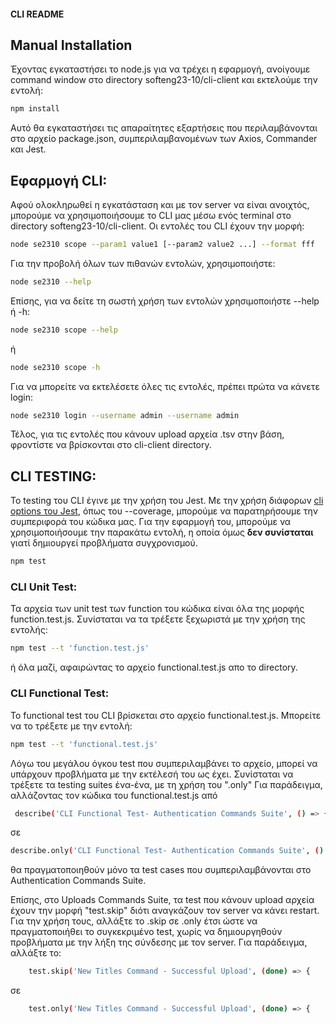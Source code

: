 #### CLI README

## Manual Installation
Έχοντας εγκαταστήσει το node.js για να τρέχει η εφαρμογή, ανοίγουμε command window στο directory softeng23-10/cli-client και εκτελούμε την εντολή:
```bash
npm install
```
Αυτό θα εγκαταστήσει τις απαραίτητες εξαρτήσεις που περιλαμβάνονται στο αρχείο package.json, συμπεριλαμβανομένων των Axios, Commander και Jest.


## Εφαρμογή CLI:
 Αφού ολοκληρωθεί η εγκατάσταση και με τον server να είναι ανοιχτός, μπορούμε να χρησιμοποιήσουμε το CLI μας μέσω ενός terminal στο directory softeng23-10/cli-client.
 Οι εντολές του CLI έχουν την μορφή:
```bash
node se2310 scope --param1 value1 [--param2 value2 ...] --format fff
```

Για την προβολή όλων των πιθανών εντολών, χρησιμοποιήστε:
```bash
node se2310 --help
```

Επίσης, για να δείτε τη σωστή χρήση των εντολών χρησιμοποιήστε --help ή -h:
```bash
node se2310 scope --help 
```
 ή 
 ```bash
node se2310 scope -h
```

Για να μπορείτε να εκτελέσετε όλες τις εντολές, πρέπει πρώτα να κάνετε login:
```bash
node se2310 login --username admin --username admin
```
Τέλος, για τις εντολές που κάνουν upload αρχεία .tsv στην βάση, φροντίστε να βρίσκονται στο cli-client directory.

## CLI TESTING:

Το testing του CLI έγινε με την χρήση του Jest.
Με την χρήση διάφορων [cli options του Jest](https://jestjs.io/docs/cli), όπως του --coverage, μπορούμε να παρατηρήσουμε την συμπεριφορά του κώδικα μας.
Για την εφαρμογή του, μπορούμε να χρησιμοποιήσουμε την παρακάτω εντολή, η οποία όμως <b>δεν συνίσταται</b> γιατί δημιουργεί προβλήματα συγχρονισμού.
```bash
npm test
```

### CLI Unit Test:

Τα αρχεία των unit test των function του κώδικα είναι όλα της μορφής function.test.js. Συνίσταται να τα τρέξετε ξεχωριστά με την χρήση της εντολής:
 ```bash
npm test --t 'function.test.js'
```
ή όλα μαζί, αφαιρώντας το αρχείο functional.test.js απο το directory.


### CLI Functional Test:

Το functional test του CLI βρίσκεται στο αρχείο  functional.test.js. Μπορείτε να το τρέξετε με την εντολή:
 ```bash
npm test --t 'functional.test.js'
```
Λόγω του μεγάλου όγκου test που συμπεριλαμβάνει το αρχείο, μπορεί να υπάρχουν προβλήματα με την εκτέλεσή του ως έχει. Συνίσταται να τρέξετε τα testing suites ένα-ένα, με τη χρήση του ".only"
Για παράδειγμα, αλλάζοντας τον κώδικα του functional.test.js από
```bash
 describe('CLI Functional Test- Authentication Commands Suite', () => {
```
σε
```bash
describe.only('CLI Functional Test- Authentication Commands Suite', () => {
```
θα πραγματοποιηθούν μόνο τα test cases που συμπεριλαμβάνονται στο Authentication Commands Suite.

Επίσης, στο Uploads Commands Suite, τα test που κάνουν upload αρχεία έχουν την μορφή "test.skip" διότι αναγκάζουν τον server να κάνει restart. Για την χρήση τους, αλλάξτε το .skip σε .only έτσι ώστε να πραγματοποιήθει το συγκεκριμένο test, χωρίς να δημιουργηθούν προβλήματα με την λήξη της σύνδεσης με τον server. Για παράδειγμα, αλλάξτε το:

```bash
    test.skip('New Titles Command - Successful Upload', (done) => {
```
σε
```bash
    test.only('New Titles Command - Successful Upload', (done) => {
```


